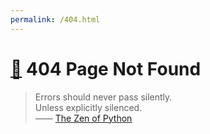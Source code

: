 ```yaml
---
permalink: /404.html
---
```


# [🏡](http://www.jackjyq.com/) 404 Page Not Found

> Errors should never pass silently. <br/>
> Unless explicitly silenced. <br/>
> —— [The Zen of Python](https://www.python.org/dev/peps/pep-0020/)
